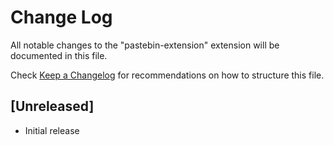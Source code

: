 # Change Log

All notable changes to the "pastebin-extension" extension will be documented in this file.

Check [Keep a Changelog](http://keepachangelog.com/) for recommendations on how to structure this file.

## [Unreleased]

- Initial release